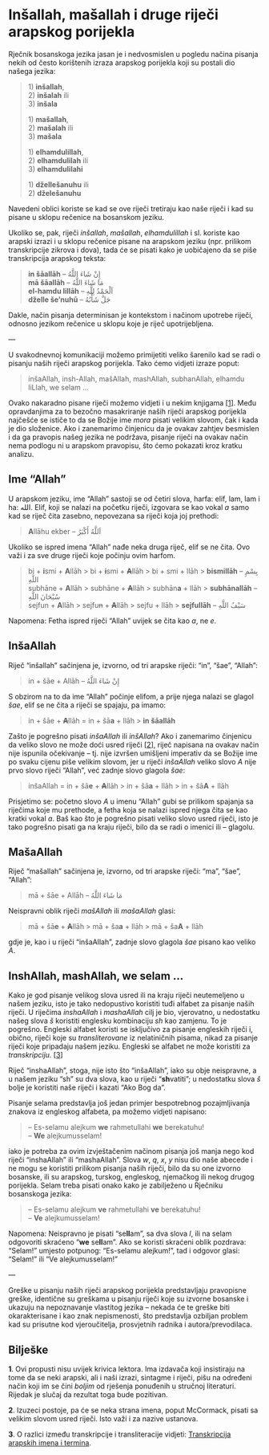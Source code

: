 # Inšallah, mašallah i druge riječi arapskog porijekla

Rječnik bosanskoga jezika jasan je i nedvosmislen u pogledu načina pisanja nekih od često korištenih izraza arapskog porijekla koji su postali dio našega jezika:

> 1\) **inšallah**,  
> 2\) **inšalah** ili  
> 3\) **inšala**
>
> 1\) **mašallah**,  
> 2\) **mašalah** ili  
> 3\) **mašala**
>
> 1\) **elhamdulillah**,  
> 2\) **elhamdulilah** ili  
> 3\) **elhamdulilahi**
>
> 1\) **džellešanuhu** ili  
> 2\) **dželešanuhu**

Navedeni oblici koriste se kad se ove riječi tretiraju kao naše riječi i kad su pisane u sklopu rečenice na bosanskom jeziku.

Ukoliko se, pak, riječi _inšallah_, _mašallah_, _elhamdulillah_ i sl. koriste kao arapski izrazi i u sklopu rečenice pisane na arapskom jeziku \(npr. prilikom transkripcije zikrova i dova\), tada će se pisati kako je uobičajeno da se piše transkripcija arapskog teksta:

> **in šāallāh** – إِنْ شَاءَ اللَّهُ  
> **mā šāallāh** – مَا شَاءَ اللَّهُ  
> **el-hamdu lillāh** – اَلْحَمْدُ لِلَّهِ  
> **dželle še’nuhū** – جَلَّ شَأْنُهُ

Dakle, način pisanja determinisan je kontekstom i načinom upotrebe riječi, odnosno jezikom rečenice u sklopu koje je riječ upotrijebljena.

—

U svakodnevnoj komunikaciji možemo primijetiti veliko šarenilo kad se radi o pisanju naših riječi arapskog porijekla. Tako ćemo vidjeti izraze poput:

> inšaAllah, insh-Allah, mašAllah, mashAllah, subhanAllah, elhamdu liLlah, we selam ...

Ovako nakaradno pisane riječi možemo vidjeti i u nekim knjigama \[[1](insallah-masallah-i-druge-rijeci-arapskog-porijekla.md#biljeske)\]. Među opravdanjima za to bezočno masakriranje naših riječi arapskog porijekla najčešće se ističe to da se Božije ime _mora_ pisati velikim slovom, čak i kada je dio složenice. Ako i zanemarimo činjenicu da je ovakav zahtjev besmislen i da ga pravopis našeg jezika ne podržava, pisanje riječi na ovakav način nema podlogu ni u arapskom pravopisu, što ćemo pokazati kroz kratku analizu.

## Ime “Allah”

U arapskom jeziku, ime “Allah” sastoji se od četiri slova, harfa: elif, lam, lam i ha: الله. Elif, koji se nalazi na početku riječi, izgovara se kao vokal _a_ samo kad se riječ čita zasebno, nepovezana sa riječi koja joj prethodi:

> **A**llāhu ekber – اَللَّهُ أَكْبَرُ

Ukoliko se ispred imena “Allah” nađe neka druga riječ, elif se ne čita. Ovo važi i za sve druge riječi koje počinju ovim harfom.

> bi + **i**smi + **A**llāh &gt; bi + ~~**i**~~smi + ~~**A**~~llāh &gt; bi + smi + llāh &gt; **bismillāh** – بِسْمِ اللَّهِ  
> subhāne + **A**llāh &gt; subhāne + ~~**A**~~llāh &gt; subhān**a** + llāh &gt; **subhānallāh** – سُبْحَانَ اللَّهِ  
> sejfun + **A**llāh &gt; sejfu~~n~~ + ~~**A**~~llāh &gt; sejfu + llāh &gt; **sejfullāh** – سَيْفُ اللَّهِ

Napomena: Fetha ispred riječi “Allah” uvijek se čita kao _a_, ne _e_.

## InšaAllah

Riječ “inšallah” sačinjena je, izvorno, od tri arapske riječi: “in”, “šae”, “Allah”:

> in + šāe + Allāh – إِنْ شَاءَ اللَّهُ

S obzirom na to da ime “Allah” počinje elifom, a prije njega nalazi se glagol _šae_, elif se ne čita a riječi se spajaju, pa imamo:

> in + šāe + ~~**A**~~llāh = in + šā**a** + llāh &gt; **in šāallāh**

Zašto je pogrešno pisati _inšaAllah_ ili _inšAllah_? Ako i zanemarimo činjenicu da veliko slovo ne može doći usred riječi \[[2](insallah-masallah-i-druge-rijeci-arapskog-porijekla.md#biljeske)\], riječ napisana na ovakav način nije ispunila očekivanje – tj. nije izvršen umišljeni imperativ da se Božije ime po svaku cijenu piše velikim slovom, jer u riječi _inšaAllah_ veliko slovo _A_ nije prvo slovo riječi “Allah”, već zadnje slovo glagola _šae_:

> inšaAllah = in + šā**e** + ~~**A**~~llāh &gt; in + šā**a** + llāh &gt; in + šā**A** + llāh

Prisjetimo se: početno slovo _A_ u imenu “Allah” gubi se prilikom spajanja sa riječima koje mu prethode, a fetha koja se nalazi ispred njega čita se kao kratki vokal _a_. Baš kao što je pogrešno pisati veliko slovo usred riječi, isto je tako pogrešno pisati ga na kraju riječi, bilo da se radi o imenici ili – glagolu.

## MašaAllah

Riječ “mašallah” sačinjena je, izvorno, od tri arapske riječi: “ma”, “šae”, “Allah”:

> mā + šāe + Allāh – مَا شَاءَ اللَّهُ

Neispravni oblik riječi _mašAllah_ ili _mašaAllah_ glasi:

> mā + šā**e** + ~~**A**~~llāh &gt; mā + ša**a** + llāh &gt; mā + ša**A** + llāh

gdje je, kao i u riječi “inšaAllah”, zadnje slovo glagola _šae_ pisano kao veliko _A_.

## InshAllah, mashAllah, we selam ...

Kako je god pisanje velikog slova usred ili na kraju riječi neutemeljeno u našem jeziku, isto je tako nedopustivo koristiti tuđi alfabet za pisanje naših riječi. U riječima _inshaAllah_ i _mashaAllah_ cilj je bio, vjerovatno, u nedostatku našeg slova _š_ koristiti englesku kombinaciju _sh_ kao zamjenu. To je pogrešno. Engleski alfabet koristi se isključivo za pisanje engleskih riječi i, obično, riječi koje su _transliterovane_ iz nelatiničnih pisama, nikad za pisanje riječi koje pripadaju našem jeziku. Engleski se alfabet ne može koristiti za _transkripciju_. \[[3](insallah-masallah-i-druge-rijeci-arapskog-porijekla.md#biljeske)\]

Riječ “inshaAllah”, stoga, nije isto što “inšaAllah”, iako su obje neispravne, a u našem jeziku “sh” su dva slova, kao u riječi “**sh**vatiti”; u nedostatku slova _š_ bolje je koristiti naše riječi i kazati “Ako Bog da”.

Pisanje selama predstavlja još jedan primjer bespotrebnog pozajmljivanja znakova iz engleskog alfabeta, pa možemo vidjeti napisano:

> – Es-selamu alejkum **we** rahmetullahi **we** berekatuhu!  
> – **We** alejkumusselam!

iako je potreba za ovim izvještačenim načinom pisanja još manja nego kod riječi “inshaAllah” ili “mashaAllah”. Slova _w_, _q_, _x_, _y_ nisu dio naše abecede i ne mogu se koristiti prilikom pisanja naših riječi, bilo da su one izvorno bosanske, ili su arapskog, turskog, engleskog, njemačkog ili nekog drugog porijekla. Selam treba pisati onako kako je zabilježeno u Rječniku bosanskoga jezika:

> – Es-selamu alejkum **ve** rahmetullahi **ve** berekatuhu!  
> – **Ve** alejkumusselam!

Napomena: Neispravno je pisati “se**ll**am”, sa dva slova _l_, ili na selam odgovoriti skraćeno “**we** se**ll**am”. Ako se koristi skraćeni oblik pozdrava: “Selam!” umjesto potpunog: “Es-selamu alejkum!”, tad i odgovor glasi: “Selam!” ili “Ve alejkumusselam!”

—

Greške u pisanju naših riječi arapskog porijekla predstavljaju pravopisne greške, identične su greškama u pisanju riječi koje su izvorne bosanske i ukazuju na nepoznavanje vlastitog jezika – nekada će te greške biti okarakterisane i kao znak nepismenosti, što predstavlja ozbiljan problem kad su prisutne kod vjeroučitelja, prosvjetnih radnika i autora/prevodilaca.

## Bilješke

**1**. Ovi propusti nisu uvijek krivica lektora. Ima izdavača koji insistiraju na tome da se neki arapski, ali i naši izrazi, sintagme i riječi, pišu na određeni način koji im se čini _boljim_ od rješenja ponuđenih u stručnoj literaturi. Rijedak je slučaj da rezultat toga bude pozitivan.

**2**. Izuzeci postoje, pa će se neka strana imena, poput McCormack, pisati sa velikim slovom usred riječi. Isto važi i za nazive ustanova.

**3**. O razlici između transkripcije i transliteracije vidjeti: [Transkripcija arapskih imena i termina](transkripcija-arapskih-imena-i-termina.md).


